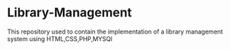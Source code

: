 # Library-Management
This repository used to contain the implementation of a library management system using HTML,CSS,PHP,MYSQl
